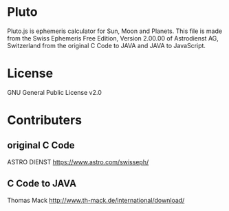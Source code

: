 # Pluto
Pluto.js is ephemeris calculator for Sun, Moon and Planets.
This file is made from the Swiss Ephemeris Free Edition,
Version 2.00.00 of Astrodienst AG, Switzerland
from the original C Code to JAVA and JAVA to JavaScript.

# License
GNU General Public License v2.0

# Contributers
## original C Code
ASTRO DIENST
https://www.astro.com/swisseph/
## C Code to JAVA
Thomas Mack
http://www.th-mack.de/international/download/
